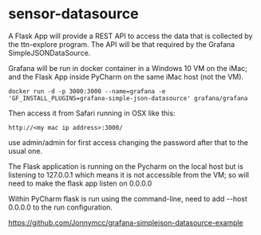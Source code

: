 # sensor-datasource

A Flask App will provide a REST API to access the data that is collected by the ttn-explore program. The API will be that required by the Grafana 
SimpleJSONDataSource.

Grafana will be run in docker container in a Windows 10 VM on the iMac; and the Flask App inside PyCharm on the same iMac host (not the VM). 

`docker run -d -p 3000:3000 --name=grafana -e 'GF_INSTALL_PLUGINS=grafana-simple-json-datasource' grafana/grafana`

Then access it from Safari running in OSX like this: 

`http://<my mac ip address>:3000/`
  
  use admin/admin for first access changing the password after that to the usual one.

The Flask application is running on the Pycharm on the local host but is listening to 127.0.0.1 which means it is not accessible from the VM; so will
need to make the flask app listen on 0.0.0.0

Within PyCharm flask is run using the command-line, need to add --host 0.0.0.0 to the run configuration.

https://github.com/Jonnymcc/grafana-simplejson-datasource-example
